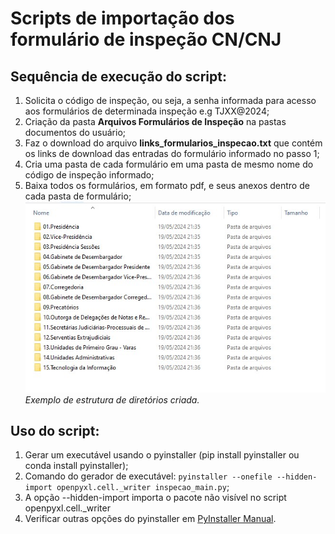 # Scripts de importação dos formulário de inspeção CN/CNJ

## Sequência de execução do script:
1. Solicita o código de inspeção, ou seja, a senha informada para acesso aos formulários de determinada inspeção e.g TJXX@2024;
2. Criação da pasta **Arquivos Formulários de Inspeção** na pastas documentos do usuário;
3. Faz o download do arquivo **links_formularios_inspecao.txt** que contém os links de download das entradas do formulário informado no passo 1;
4. Cria uma pasta de cada formulário em uma pasta de mesmo nome do código de inspeção informado;
5. Baixa todos os formulários, em formato pdf, e seus anexos dentro de cada pasta de formulário;
![folders](assets/folders.jpg)
*Exemplo de estrutura de diretórios criada.*

## Uso do script:
1. Gerar um executável usando o pyinstaller (pip install pyinstaller ou conda install pyinstaller);
2. Comando do gerador de executável: `pyinstaller --onefile --hidden-import openpyxl.cell._writer inspecao_main.py`;
3. A opção --hidden-import importa o pacote não visível no script openpyxl.cell._writer
4. Verificar outras opções do pyinstaller em [PyInstaller Manual](https://pyinstaller.org/en/stable/).


